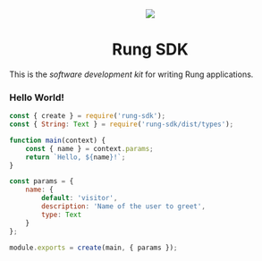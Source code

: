 <div align="center">
  <img src="https://avatars2.githubusercontent.com/u/25955118?v=3&s=200" />
  <h1>Rung SDK</h1>
</div>

This is the _software development kit_ for writing Rung applications.

### Hello World!

```js
const { create } = require('rung-sdk');
const { String: Text } = require('rung-sdk/dist/types');

function main(context) {
    const { name } = context.params;
    return `Hello, ${name}!`;
}

const params = {
    name: {
        default: 'visitor',
        description: 'Name of the user to greet',
        type: Text
    }
};

module.exports = create(main, { params });
```
